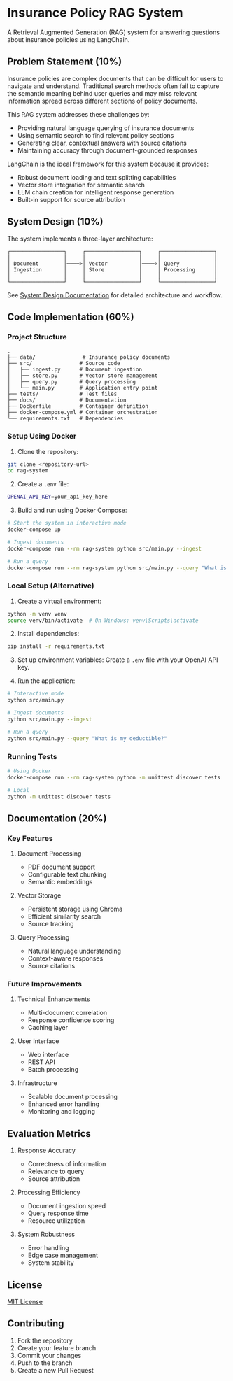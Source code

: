 # Insurance Policy RAG System

A Retrieval Augmented Generation (RAG) system for answering questions about insurance policies using LangChain.

## Problem Statement (10%)

Insurance policies are complex documents that can be difficult for users to navigate and understand. Traditional search methods often fail to capture the semantic meaning behind user queries and may miss relevant information spread across different sections of policy documents.

This RAG system addresses these challenges by:
- Providing natural language querying of insurance documents
- Using semantic search to find relevant policy sections
- Generating clear, contextual answers with source citations
- Maintaining accuracy through document-grounded responses

LangChain is the ideal framework for this system because it provides:
- Robust document loading and text splitting capabilities
- Vector store integration for semantic search
- LLM chain creation for intelligent response generation
- Built-in support for source attribution

## System Design (10%)

The system implements a three-layer architecture:

```
┌─────────────────┐     ┌─────────────────┐     ┌─────────────────┐
│                 │     │                 │     │                 │
│ Document        │────>│ Vector          │────>│ Query           │
│ Ingestion       │     │ Store           │     │ Processing      │
│                 │     │                 │     │                 │
└─────────────────┘     └─────────────────┘     └─────────────────┘
```

See [System Design Documentation](docs/system_design.md) for detailed architecture and workflow.

## Code Implementation (60%)

### Project Structure

```
.
├── data/               # Insurance policy documents
├── src/               # Source code
│   ├── ingest.py      # Document ingestion
│   ├── store.py       # Vector store management
│   ├── query.py       # Query processing
│   └── main.py        # Application entry point
├── tests/             # Test files
├── docs/              # Documentation
├── Dockerfile         # Container definition
├── docker-compose.yml # Container orchestration
└── requirements.txt   # Dependencies
```

### Setup Using Docker

1. Clone the repository:
```bash
git clone <repository-url>
cd rag-system
```

2. Create a `.env` file:
```bash
OPENAI_API_KEY=your_api_key_here
```

3. Build and run using Docker Compose:
```bash
# Start the system in interactive mode
docker-compose up

# Ingest documents
docker-compose run --rm rag-system python src/main.py --ingest

# Run a query
docker-compose run --rm rag-system python src/main.py --query "What is my deductible?"
```

### Local Setup (Alternative)

1. Create a virtual environment:
```bash
python -m venv venv
source venv/bin/activate  # On Windows: venv\Scripts\activate
```

2. Install dependencies:
```bash
pip install -r requirements.txt
```

3. Set up environment variables:
Create a `.env` file with your OpenAI API key.

4. Run the application:
```bash
# Interactive mode
python src/main.py

# Ingest documents
python src/main.py --ingest

# Run a query
python src/main.py --query "What is my deductible?"
```

### Running Tests

```bash
# Using Docker
docker-compose run --rm rag-system python -m unittest discover tests

# Local
python -m unittest discover tests
```

## Documentation (20%)

### Key Features

1. Document Processing
   - PDF document support
   - Configurable text chunking
   - Semantic embeddings

2. Vector Storage
   - Persistent storage using Chroma
   - Efficient similarity search
   - Source tracking

3. Query Processing
   - Natural language understanding
   - Context-aware responses
   - Source citations

### Future Improvements

1. Technical Enhancements
   - Multi-document correlation
   - Response confidence scoring
   - Caching layer

2. User Interface
   - Web interface
   - REST API
   - Batch processing

3. Infrastructure
   - Scalable document processing
   - Enhanced error handling
   - Monitoring and logging

## Evaluation Metrics

1. Response Accuracy
   - Correctness of information
   - Relevance to query
   - Source attribution

2. Processing Efficiency
   - Document ingestion speed
   - Query response time
   - Resource utilization

3. System Robustness
   - Error handling
   - Edge case management
   - System stability

## License

[MIT License](LICENSE)

## Contributing

1. Fork the repository
2. Create your feature branch
3. Commit your changes
4. Push to the branch
5. Create a new Pull Request